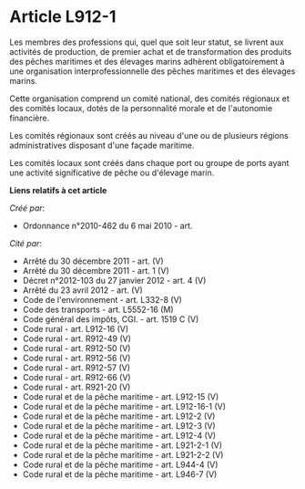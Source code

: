 # Article L912-1

Les membres des professions qui, quel que soit leur statut, se livrent aux activités de production, de premier achat et de
transformation des produits des pêches maritimes et des élevages marins adhèrent obligatoirement à une organisation
interprofessionnelle des pêches maritimes et des élevages marins. 

Cette organisation comprend un comité national, des comités régionaux et des comités locaux, dotés de la personnalité morale
et de l'autonomie financière. 

Les comités régionaux sont créés au niveau d'une ou de plusieurs régions administratives disposant d'une façade maritime. 

Les comités locaux sont créés dans chaque port ou groupe de ports ayant une activité significative de pêche ou d'élevage
marin.

**Liens relatifs à cet article**

_Créé par_:

  - Ordonnance n°2010-462 du 6 mai 2010 - art.

_Cité par_:

  - Arrêté du 30 décembre 2011 - art. (V)
  - Arrêté du 30 décembre 2011 - art. 1 (V)
  - Décret n°2012-103 du 27 janvier 2012 - art. 4 (V)
  - Arrêté du 23 avril 2012 - art. (V)
  - Code de l'environnement - art. L332-8 (V)
  - Code des transports - art. L5552-16 (M)
  - Code général des impôts, CGI. - art. 1519 C (V)
  - Code rural - art. L912-16 (V)
  - Code rural - art. R912-49 (V)
  - Code rural - art. R912-50 (V)
  - Code rural - art. R912-56 (V)
  - Code rural - art. R912-57 (V)
  - Code rural - art. R912-66 (V)
  - Code rural - art. R921-20 (V)
  - Code rural et  de la pêche maritime - art. L912-15 (V)
  - Code rural et de la pêche maritime - art. L912-16-1 (V)
  - Code rural et de la pêche maritime - art. L912-2 (V)
  - Code rural et de la pêche maritime - art. L912-3 (V)
  - Code rural et de la pêche maritime - art. L912-4 (V)
  - Code rural et de la pêche maritime - art. L921-2-1 (V)
  - Code rural et de la pêche maritime - art. L921-2-2 (V)
  - Code rural et de la pêche maritime - art. L944-4 (V)
  - Code rural et de la pêche maritime - art. L946-7 (V)
